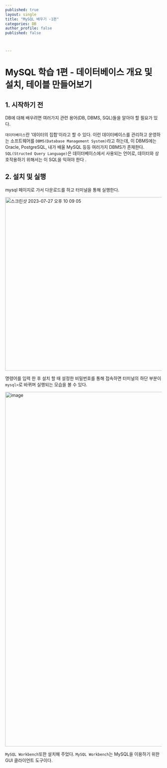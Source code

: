 ```yaml
---
published: true
layout: single
title: "MySQL 배우기 -1편"
categories: DB
author_profile: false
published: false



---
```


# MySQL 학습 1편 - 데이터베이스 개요 및 설치, 테이블 만들어보기



## 1. 시작하기 전

DB에 대해 배우려면 여러가지 관련 용어(DB, DBMS, SQL)들을 알아야 할 필요가 있다.

`데이터베이스`란 '데이터의 집합'이라고 할 수 있다. 이런 데이터베이스를 관리하고 운영하는 소프트웨어를 `DBMS(Database Management System)`라고 하는데, 이 DBMS에는 Oracle, PostgreSQL, 내가 배울 MySQL 등등 여러가지 DBMS가 존재한다. `SQL(Structed Query Language)`은 데이터베이스에서 사용되는 언어로, 데이터와 상호작용하기 위해서는 이 SQL을 익혀야 한다 .  



## 2. 설치 및 실행 

[mysql download link]: https://dev.mysql.com/downloads/mysql/

mysql 페이지로 가서 다운로드를 하고 터미널을 통해 실행한다. 

<img width="556" alt="스크린샷 2023-07-27 오후 10 09 05" src="https://github.com/eeaaomk98/eeaaomk98.github.io/assets/134247168/b9c23fd0-50d4-4ed0-b099-82d8ac7fddb3">

명령어를 입력 한 후 설치 할 때 설정한 비밀번호를 통해 접속하면 터미널의 하단 부분이 `mysql>`로 바뀌며 실행되는 모습을 볼 수 있다.



<img width="1136" alt="image" src="https://github.com/eeaaomk98/eeaaomk98.github.io/assets/134247168/057b2912-a7d8-4821-8d4b-d56d4e0cb6c6">

`MySQL Workbench`또한 설치해 주었다. `MySQL Workbench`는 MySQL을 이용하기 위한 GUI 클라이언트 도구이다. 
